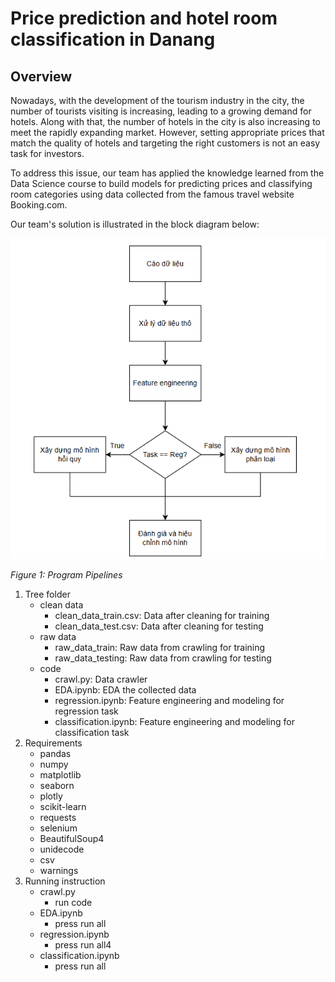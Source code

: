# Price prediction and hotel room classification in Danang

## Overview

Nowadays, with the development of the tourism industry in the city, the number of tourists visiting is increasing, leading to a growing demand for hotels. Along with that, the number of hotels in the city is also increasing to meet the rapidly expanding market. However, setting appropriate prices that match the quality of hotels and targeting the right customers is not an easy task for investors.

To address this issue, our team has applied the knowledge learned from the Data Science course to build models for predicting prices and classifying room categories using data collected from the famous travel website Booking.com.

Our team's solution is illustrated in the block diagram below:

![Pipeline Diagram](pipeline.png)

*Figure 1: Program Pipelines*

1. Tree folder
    - clean data
        + clean_data_train.csv: Data after cleaning for training
        + clean_data_test.csv: Data after cleaning for testing
    - raw data
        + raw_data_train: Raw data from crawling for training
        + raw_data_testing: Raw data from crawling for testing
    - code
        + crawl.py: Data crawler
        + EDA.ipynb: EDA the collected data
        + regression.ipynb: Feature engineering and modeling for regression task
        + classification.ipynb: Feature engineering and modeling for classification task
2. Requirements
    - pandas
    - numpy
    - matplotlib
    - seaborn
    - plotly
    - scikit-learn
    - requests
    - selenium
    - BeautifulSoup4
    - unidecode
    - csv
    - warnings
3. Running instruction
    - crawl.py
        + run code
    - EDA.ipynb
        + press run all
    - regression.ipynb
        + press run all4
    - classification.ipynb
        + press run all